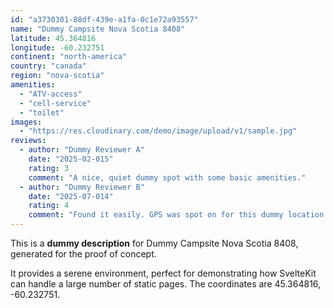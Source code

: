 ```yaml
---
id: "a3730301-88df-439e-a1fa-0c1e72a93557"
name: "Dummy Campsite Nova Scotia 8408"
latitude: 45.364816
longitude: -60.232751
continent: "north-america"
country: "canada"
region: "nova-scotia"
amenities:
  - "ATV-access"
  - "cell-service"
  - "toilet"
images:
  - "https://res.cloudinary.com/demo/image/upload/v1/sample.jpg"
reviews:
  - author: "Dummy Reviewer A"
    date: "2025-02-015"
    rating: 3
    comment: "A nice, quiet dummy spot with some basic amenities."
  - author: "Dummy Reviewer B"
    date: "2025-07-014"
    rating: 4
    comment: "Found it easily. GPS was spot on for this dummy location."
---
```


This is a **dummy description** for Dummy Campsite Nova Scotia 8408, generated for the proof of concept.

It provides a serene environment, perfect for demonstrating how SvelteKit can handle a large number of static pages. The coordinates are 45.364816, -60.232751.

